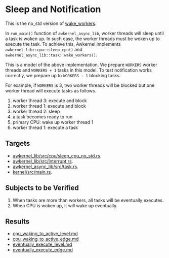 # Sleep and Notification

This is the no_std version of [wake_workers](../wake_workers).

In `run_main()` function of `awkernel_async_lib`,
worker threads will sleep until a task is woken up.
In such case, the worker threads must be woken up to execute the task.
To achieve this, Awkernel implements `awkernel_lib::cpu::sleep_cpu()` and
`awkernel_async_lib::task::wake_workers()`.

This is a model of the above implementation.
We prepare `WORKERS` worker threads and `WORKERS + 1` tasks in this model.
To test notification works correctly,
we prepare up to `WORKERS - 1` blocking tasks.

For example, if `WORKERS` is 3, two worker threads will be blocked
but one worker thread will execute tasks as follows.

1. worker thread 3: execute and block
2. worker thread 1: execute and block
3. worker thread 2: sleep
4. a task becomes ready to run
5. primary CPU: wake up worker thread 1
6. worker thread 1: execute a task

## Targets

- [awkernel_lib/src/cpu/sleep_cpu_no_std.rs](../../../../../awkernel_lib/src/cpu/sleep_cpu_no_std.rs).
- [awkernel_lib/src/interrupt.rs](../../../../../awkernel_lib/src/interrupt.rs).
- [awkernel_async_lib/src/task.rs](../../../../../awkernel_async_lib/src/task.rs).
- [kernel/src/main.rs](../../../../../kernel/src/main.rs).

## Subjects to be Verified

1. When tasks are more than workers, all tasks will be eventually executes.
2. When CPU is woken up, it will wake up eventually.

## Results

- [cpu_waking_to_active_level.md](cpu_waking_to_active_level.md)
- [cpu_waking_to_active_edge.md](cpu_waking_to_active_edge.md)
- [eventually_execute_level.md](eventually_execute_level.md)
- [eventually_execute_edge.md](eventually_execute_edge.md)
